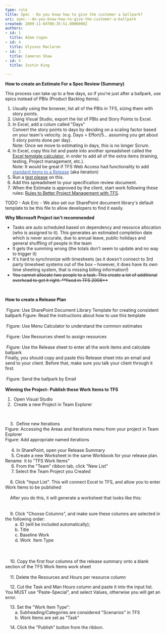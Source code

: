 ```yaml
---
type: rule
title: Spec - Do you know how to give the customer a ballpark?
uri: spec---do-you-know-how-to-give-the-customer-a-ballpark
created: 2009-11-04T08:35:51.0000000Z
authors:
- id: 1
  title: Adam Cogan
- id: 4
  title: Ulysses Maclaren
- id: 2
  title: Cameron Shaw
- id: 5
  title: Justin King

---
```




<span class='intro'> <p><strong>How to create an Estimate For a Spec Review (Summary)</strong><strong><br></strong></p>
<p>This process can take up to a few days, so if you're just after a ballpark, use epics instead of PBIs (Product Backlog Items).</p>
<ol><li>Usually using the browser, list all of the PBIs in TFS, sizing them with story points.</li>
<li>Using Visual Studio, export the list of PBIs and Story Points to Excel.</li>
<li>In Excel, add a colum called &quot;Days&quot;<br>Convert the story points to&#160;days by deciding on a scaling factor based on your team's velocity.&#160;(e.g. Days =&#160;Effort/5... assuming&#160;you get about 5 story points done per day). <br>Note&#58; Once we move to estimating in days, this is no longer Scrum.</li>
<li>In Excel, copy this list and paste into&#160;another spreadsheet called the <a href="/Documents/SSWPrioritiesEstimatesTemplate.xlsx" target="_blank" shape="rect">Excel template calcul​ator</a>,&#160;in order to add all of the extra items (training, testing, Project management, etc.).<br>Note&#58; It would be great if TFS Web Access had functionality to add <a href="http&#58;//www.ssw.com.au/ssw/Standards/BetterSoftwareSuggestions/TeamFoundationServer.aspx#StandardItems" shape="rect"><font color="#3a66cc">standard items to a Release</font></a> (aka iteration)</li>
<li>Run&#160;a <a href="/do-you-conduct-a-＂test-please＂-internally-and-then-with-the-client" shape="rect">test please</a>&#160;on this.</li>
<li>Add this spreadsheet to your specification review document.</li>
<li>When the Estimate is approved by the client,&#160;start work following these rules&#58;&#160;<a href="http&#58;//www.ssw.com.au/ssw/Standards/Rules/RulesToBetterProjectManagementWithTFS.aspx" shape="rect">Rules to Better Project Management with TFS</a>. </li></ol>
TODO - Ask Eric - We also set&#160;our SharePoint document library's default template to be this file to allow developers to find it easily. ​​​ </span>

<p><font class="ms-rteCustom-GreyBox"><strong><strong><strong><strong>Why Microsoft Project isn't recommended</strong></strong></strong></strong></font></p><font class="ms-rteCustom-GreyBox">
<ul><li>Tasks are auto scheduled based on dependency and resource allocation (who is assigned to it). This generates an estimated completion date which is never accurate, due to annual leave, public holidays and general shuffling of people in the team </li>
<li>It gets the summing wrong (the totals don't seem to update and no way to trigger it) </li>
<li>It's hard to synchronize with timesheets (as it doesn't connect to 3rd party timesheet systems out of the box – however, it does have&#160;its own time sheeting system, that is missing billing information!) </li>
<li><s>You cannot allocate two people to a task. This create a lot of additional overhead to get it right. **fixed in TFS 2008**</s> </li></ul></font><p>&#160;</p>
<p><strong>How to create a Release Plan<br></strong><br><img class="ms-rteCustom-ImageArea" src="/PublishingImages/SSWBallPark-SharePointTemplate.jpg" alt="" /> <font class="ms-rteCustom-FigureNormal">Figure&#58; Use SharePoint Document Library Template for creating consistent ballpark</font><img class="ms-rteCustom-ImageArea" src="/PublishingImages/SSWBallPark-SharePointTemplate-Instructions.jpg" alt="" /> <font class="ms-rteCustom-FigureNormal">Figure&#58; Read the instructions about how to use this template</font> <br><br><img class="ms-rteCustom-ImageArea" src="/PublishingImages/SSWBallPark-SharePointTemplate-MenuCalc.jpg" alt="" /> <font class="ms-rteCustom-FigureNormal">Figure&#58; Use Menu Calculator to understand the common estimates</font> <br><br><img class="ms-rteCustom-ImageArea" src="/PublishingImages/SSWBallPark-SharePointTemplate-Resources.jpg" alt="" /> <font class="ms-rteCustom-FigureNormal">Figure&#58; Use Resources sheet to assign resources</font> <br><br><img src="/PublishingImages/SSWBallPark-SharePointTemplate-Ballpark.jpg" alt="" /> <font class="ms-rteCustom-FigureNormal">Figure&#58; Use the Release sheet to enter all the work items and calculate ballpark</font> <br>Finally, you should copy and paste this Release sheet into an email and send to your client. Before that, make sure&#160;you talk your client through it first. <br><br><img src="/PublishingImages/SSWBallPark-SharePointTemplate-Email.jpg" alt="" /> <font class="ms-rteCustom-FigureNormal">Figure&#58; Send the ballpark by Email</font>&#160;&#160;&#160;&#160;&#160;<br><br><strong>Winning the Project- Publish these Work Items to TFS</strong></p>
<ol><li>&#160;Open Visual Studio </li>
<li>&#160;Create a new Project in Team Explorer </li></ol>
<p><img class="ms-rteCustom-ImageArea" src="/PublishingImages/CreateNewProjectInTE.jpg" alt="" />&#160;</p>
<p>&#160;&#160;&#160; 3. &#160;Define new Iterations<br><img class="ms-rteCustom-ImageArea" src="/PublishingImages/AreasAndIterations.jpg" alt="" /><br><font class="ms-rteCustom-FigureNormal">Figure&#58; Accessing the Areas and Iterations menu from your project in Team Explorer<br></font><img class="ms-rteCustom-ImageArea" src="/PublishingImages/NamedIterations.jpg" alt="" /><font class="ms-rteCustom-FigureNormal">Figure&#58; Add appropriate named iterations<br></font><br>&#160;&#160;&#160;&#160;&#160;4.&#160;In SharePoint, open your Release Summary<br>&#160;&#160;&#160;&#160;&#160;5.&#160;Create a new Worksheet in the same Workbook for your release plan. Rename&#160; it to &quot;TFS Work Items&quot;<br>&#160;&#160;&#160;&#160;&#160;6.&#160;From the &quot;Team&quot; ribbon tab, click &quot;New List&quot;<br>&#160;&#160;&#160;&#160;&#160;7.&#160;Select the Team Project you Created<br><img class="ms-rteCustom-ImageArea" src="/PublishingImages/TeamProjectYouCreate.jpg" alt="" /><br><br>&#160;&#160;&#160;&#160;8.&#160;Click &quot;Input List&quot;. This will connect Excel to TFS, and allow you to enter Work Items to be published<br><img src="/PublishingImages/InputList.jpg" alt="" /><br><br>&#160;&#160;&#160; After you do this, it will generate a worksheet that looks like this&#58;<br><br><br>&#160;&#160;&#160; 9.&#160;Click &quot;Choose Columns&quot;, and make sure these columns are selected in the following order&#58;<br>&#160;&#160;&#160;&#160;&#160;&#160;&#160; a.&#160;ID (will be included automatically);<br>&#160;&#160;&#160;&#160;&#160;&#160;&#160; b.&#160;Title<br>&#160;&#160;&#160;&#160;&#160;&#160;&#160; c.&#160;Baseline Work<br>&#160;&#160;&#160;&#160;&#160;&#160;&#160; d.&#160;Work&#160; Item Type<br><img src="/PublishingImages/ChooseColumns.jpg" alt="" /><br><br><img src="/PublishingImages/Columns.jpg" alt="" /><br><br><br>&#160;&#160;&#160; 10.&#160;Copy the first four columns of the release summary onto a blank section of the TFS Work Items work sheet<br><img src="/PublishingImages/CopyColumnsToWorksheet.jpg" alt="" /><br><br>&#160;&#160;&#160; 11.&#160;Delete the Resources and Hours per resource column<br><img src="/PublishingImages/DeleteRHColumn.jpg" alt="" /></p>
<p>&#160;&#160;&#160; 12.&#160;Cut the Task and Man Hours column and paste it into the input list. You MUST use “Paste-Special”, and select Values, otherwise you will get an error.</p>
<p>&#160;&#160;&#160; 13.&#160;Set the &quot;Work Item Type&quot;&#58;<br>&#160;&#160;&#160;&#160;&#160;&#160;&#160; a.&#160;Subheading/Categories are considered &quot;Scenarios&quot; in TFS<br>&#160;&#160;&#160;&#160;&#160;&#160;&#160; b.&#160;Work Items are set as &quot;Task&quot;</p>
<p>&#160;&#160;&#160; 14.&#160;Click the &quot;Publish&quot; button from the ribbon. <br><img src="/PublishingImages/ClickPublish.jpg" alt="" /></p>
<br>


